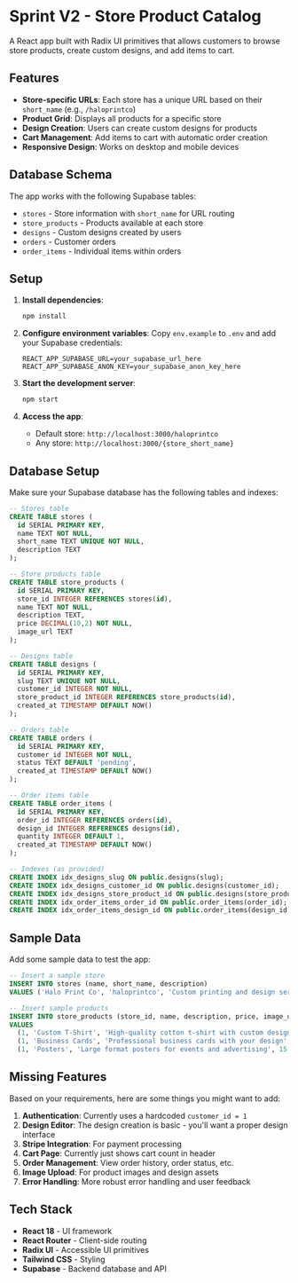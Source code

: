 # Sprint V2 - Store Product Catalog

A React app built with Radix UI primitives that allows customers to browse store products, create custom designs, and add items to cart.

## Features

- **Store-specific URLs**: Each store has a unique URL based on their `short_name` (e.g., `/haloprintco`)
- **Product Grid**: Displays all products for a specific store
- **Design Creation**: Users can create custom designs for products
- **Cart Management**: Add items to cart with automatic order creation
- **Responsive Design**: Works on desktop and mobile devices

## Database Schema

The app works with the following Supabase tables:

- `stores` - Store information with `short_name` for URL routing
- `store_products` - Products available at each store
- `designs` - Custom designs created by users
- `orders` - Customer orders
- `order_items` - Individual items within orders

## Setup

1. **Install dependencies**:
   ```bash
   npm install
   ```

2. **Configure environment variables**:
   Copy `env.example` to `.env` and add your Supabase credentials:
   ```
   REACT_APP_SUPABASE_URL=your_supabase_url_here
   REACT_APP_SUPABASE_ANON_KEY=your_supabase_anon_key_here
   ```

3. **Start the development server**:
   ```bash
   npm start
   ```

4. **Access the app**:
   - Default store: `http://localhost:3000/haloprintco`
   - Any store: `http://localhost:3000/{store_short_name}`

## Database Setup

Make sure your Supabase database has the following tables and indexes:

```sql
-- Stores table
CREATE TABLE stores (
  id SERIAL PRIMARY KEY,
  name TEXT NOT NULL,
  short_name TEXT UNIQUE NOT NULL,
  description TEXT
);

-- Store products table
CREATE TABLE store_products (
  id SERIAL PRIMARY KEY,
  store_id INTEGER REFERENCES stores(id),
  name TEXT NOT NULL,
  description TEXT,
  price DECIMAL(10,2) NOT NULL,
  image_url TEXT
);

-- Designs table
CREATE TABLE designs (
  id SERIAL PRIMARY KEY,
  slug TEXT UNIQUE NOT NULL,
  customer_id INTEGER NOT NULL,
  store_product_id INTEGER REFERENCES store_products(id),
  created_at TIMESTAMP DEFAULT NOW()
);

-- Orders table
CREATE TABLE orders (
  id SERIAL PRIMARY KEY,
  customer_id INTEGER NOT NULL,
  status TEXT DEFAULT 'pending',
  created_at TIMESTAMP DEFAULT NOW()
);

-- Order items table
CREATE TABLE order_items (
  id SERIAL PRIMARY KEY,
  order_id INTEGER REFERENCES orders(id),
  design_id INTEGER REFERENCES designs(id),
  quantity INTEGER DEFAULT 1,
  created_at TIMESTAMP DEFAULT NOW()
);

-- Indexes (as provided)
CREATE INDEX idx_designs_slug ON public.designs(slug);
CREATE INDEX idx_designs_customer_id ON public.designs(customer_id);
CREATE INDEX idx_designs_store_product_id ON public.designs(store_product_id);
CREATE INDEX idx_order_items_order_id ON public.order_items(order_id);
CREATE INDEX idx_order_items_design_id ON public.order_items(design_id);
```

## Sample Data

Add some sample data to test the app:

```sql
-- Insert a sample store
INSERT INTO stores (name, short_name, description) 
VALUES ('Halo Print Co', 'haloprintco', 'Custom printing and design services');

-- Insert sample products
INSERT INTO store_products (store_id, name, description, price, image_url) 
VALUES 
  (1, 'Custom T-Shirt', 'High-quality cotton t-shirt with custom design', 25.00, NULL),
  (1, 'Business Cards', 'Professional business cards with your design', 50.00, NULL),
  (1, 'Posters', 'Large format posters for events and advertising', 15.00, NULL);
```

## Missing Features

Based on your requirements, here are some things you might want to add:

1. **Authentication**: Currently uses a hardcoded `customer_id = 1`
2. **Design Editor**: The design creation is basic - you'll want a proper design interface
3. **Stripe Integration**: For payment processing
4. **Cart Page**: Currently just shows cart count in header
5. **Order Management**: View order history, order status, etc.
6. **Image Upload**: For product images and design assets
7. **Error Handling**: More robust error handling and user feedback

## Tech Stack

- **React 18** - UI framework
- **React Router** - Client-side routing
- **Radix UI** - Accessible UI primitives
- **Tailwind CSS** - Styling
- **Supabase** - Backend database and API 